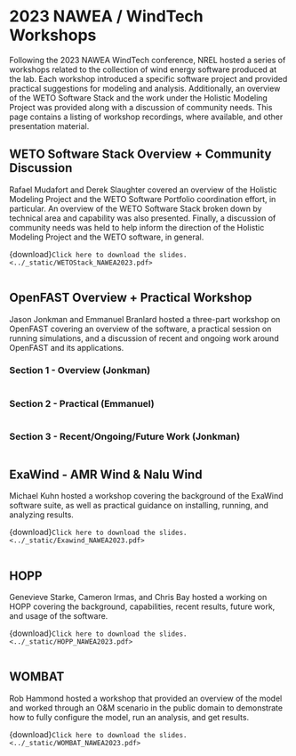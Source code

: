# 2023 NAWEA / WindTech Workshops

Following the 2023 NAWEA WindTech conference, NREL hosted a series of workshops related to the
collection of wind energy software produced at the lab.
Each workshop introduced a specific software project and provided practical suggestions
for modeling and analysis.
Additionally, an overview of the WETO Software Stack and the work under the Holistic Modeling
Project was provided along with a discussion of community needs.
This page contains a listing of workshop recordings, where available, and other presentation
material.

## WETO Software Stack Overview + Community Discussion

Rafael Mudafort and Derek Slaughter covered an overview of the Holistic Modeling Project and 
the WETO Software Portfolio coordination effort, in particular.
An overview of the WETO Software Stack broken down by
technical area and capability was also presented. Finally, a discussion of community needs
was held to help inform the direction of the Holistic Modeling Project and the WETO software,
in general.

{download}`Click here to download the slides.<../_static/WETOStack_NAWEA2023.pdf>`

```{youtube} _RBIK_csy0w
```

## OpenFAST Overview + Practical Workshop

Jason Jonkman and Emmanuel Branlard hosted a three-part workshop on OpenFAST covering an overview
of the software, a practical session on running simulations, and a discussion of recent and ongoing
work around OpenFAST and its applications.

### Section 1 - Overview (Jonkman)
```{youtube} 5Cv2wZ-8jr8
```

### Section 2 - Practical (Emmanuel)
```{youtube} LKCjpU_88UI
```

### Section 3 - Recent/Ongoing/Future Work (Jonkman)
```{youtube} ZSkaP9CzqgA
```

## ExaWind - AMR Wind & Nalu Wind

Michael Kuhn hosted a workshop covering the background of the ExaWind software
suite, as well as practical guidance on installing, running, and analyzing results.

{download}`Click here to download the slides.<../_static/Exawind_NAWEA2023.pdf>`

```{pdf-include} ../_static/Exawind_NAWEA2023.pdf
```

## HOPP

Genevieve Starke, Cameron Irmas, and Chris Bay hosted a working on HOPP covering the background,
capabilities, recent results, future work, and usage of the software.

{download}`Click here to download the slides.<../_static/HOPP_NAWEA2023.pdf>`

```{pdf-include} ../_static/HOPP_NAWEA2023.pdf
```

## WOMBAT

Rob Hammond hosted a workshop that provided an overview of the model and worked through an O&M
scenario in the public domain to demonstrate how to fully configure the model, run an analysis, and
get results.

{download}`Click here to download the slides.<../_static/WOMBAT_NAWEA2023.pdf>`

```{pdf-include} ../_static/WOMBAT_NAWEA2023.pdf
```
